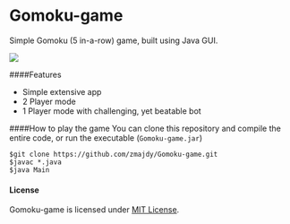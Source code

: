 # Gomoku-game
Simple Gomoku (5 in-a-row) game, built using Java GUI.

![](https://cloud.githubusercontent.com/assets/11325911/10559189/f39a306c-7514-11e5-8224-d7f6cba22cdd.PNG)

####Features
* Simple extensive app
* 2 Player mode
* 1 Player mode with challenging, yet beatable bot

####How to play the game
You can clone this repository and compile the entire code, or run the executable (```Gomoku-game.jar```)
```
$git clone https://github.com/zmajdy/Gomoku-game.git
$javac *.java
$java Main
```

#### License
Gomoku-game is licensed under [MIT License](https://github.com/zmajdy/Gomoku-game/blob/master/LICENSE).
